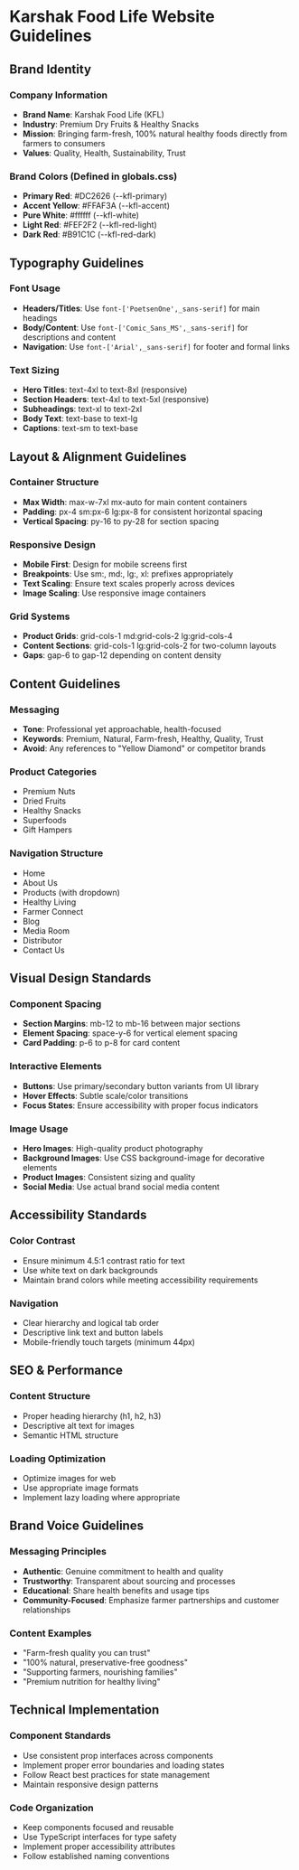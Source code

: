 # Karshak Food Life Website Guidelines

## Brand Identity

### Company Information
- **Brand Name**: Karshak Food Life (KFL)
- **Industry**: Premium Dry Fruits & Healthy Snacks
- **Mission**: Bringing farm-fresh, 100% natural healthy foods directly from farmers to consumers
- **Values**: Quality, Health, Sustainability, Trust

### Brand Colors (Defined in globals.css)
- **Primary Red**: #DC2626 (--kfl-primary)
- **Accent Yellow**: #FFAF3A (--kfl-accent) 
- **Pure White**: #ffffff (--kfl-white)
- **Light Red**: #FEF2F2 (--kfl-red-light)
- **Dark Red**: #B91C1C (--kfl-red-dark)

## Typography Guidelines

### Font Usage
- **Headers/Titles**: Use `font-['PoetsenOne',_sans-serif]` for main headings
- **Body/Content**: Use `font-['Comic_Sans_MS',_sans-serif]` for descriptions and content
- **Navigation**: Use `font-['Arial',_sans-serif]` for footer and formal links

### Text Sizing
- **Hero Titles**: text-4xl to text-8xl (responsive)
- **Section Headers**: text-4xl to text-5xl (responsive)
- **Subheadings**: text-xl to text-2xl
- **Body Text**: text-base to text-lg
- **Captions**: text-sm to text-base

## Layout & Alignment Guidelines

### Container Structure
- **Max Width**: max-w-7xl mx-auto for main content containers
- **Padding**: px-4 sm:px-6 lg:px-8 for consistent horizontal spacing
- **Vertical Spacing**: py-16 to py-28 for section spacing

### Responsive Design
- **Mobile First**: Design for mobile screens first
- **Breakpoints**: Use sm:, md:, lg:, xl: prefixes appropriately
- **Text Scaling**: Ensure text scales properly across devices
- **Image Scaling**: Use responsive image containers

### Grid Systems
- **Product Grids**: grid-cols-1 md:grid-cols-2 lg:grid-cols-4
- **Content Sections**: grid-cols-1 lg:grid-cols-2 for two-column layouts
- **Gaps**: gap-6 to gap-12 depending on content density

## Content Guidelines

### Messaging
- **Tone**: Professional yet approachable, health-focused
- **Keywords**: Premium, Natural, Farm-fresh, Healthy, Quality, Trust
- **Avoid**: Any references to "Yellow Diamond" or competitor brands

### Product Categories
- Premium Nuts
- Dried Fruits  
- Healthy Snacks
- Superfoods
- Gift Hampers

### Navigation Structure
- Home
- About Us
- Products (with dropdown)
- Healthy Living
- Farmer Connect
- Blog
- Media Room
- Distributor
- Contact Us

## Visual Design Standards

### Component Spacing
- **Section Margins**: mb-12 to mb-16 between major sections
- **Element Spacing**: space-y-6 for vertical element spacing
- **Card Padding**: p-6 to p-8 for card content

### Interactive Elements
- **Buttons**: Use primary/secondary button variants from UI library
- **Hover Effects**: Subtle scale/color transitions
- **Focus States**: Ensure accessibility with proper focus indicators

### Image Usage
- **Hero Images**: High-quality product photography
- **Background Images**: Use CSS background-image for decorative elements
- **Product Images**: Consistent sizing and quality
- **Social Media**: Use actual brand social media content

## Accessibility Standards

### Color Contrast
- Ensure minimum 4.5:1 contrast ratio for text
- Use white text on dark backgrounds
- Maintain brand colors while meeting accessibility requirements

### Navigation
- Clear hierarchy and logical tab order
- Descriptive link text and button labels
- Mobile-friendly touch targets (minimum 44px)

## SEO & Performance

### Content Structure
- Proper heading hierarchy (h1, h2, h3)
- Descriptive alt text for images
- Semantic HTML structure

### Loading Optimization
- Optimize images for web
- Use appropriate image formats
- Implement lazy loading where appropriate

## Brand Voice Guidelines

### Messaging Principles
- **Authentic**: Genuine commitment to health and quality
- **Trustworthy**: Transparent about sourcing and processes
- **Educational**: Share health benefits and usage tips
- **Community-Focused**: Emphasize farmer partnerships and customer relationships

### Content Examples
- "Farm-fresh quality you can trust"
- "100% natural, preservative-free goodness"
- "Supporting farmers, nourishing families"
- "Premium nutrition for healthy living"

## Technical Implementation

### Component Standards
- Use consistent prop interfaces across components
- Implement proper error boundaries and loading states
- Follow React best practices for state management
- Maintain responsive design patterns

### Code Organization
- Keep components focused and reusable
- Use TypeScript interfaces for type safety
- Implement proper accessibility attributes
- Follow established naming conventions
